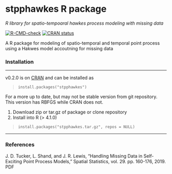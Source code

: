 stpphawkes R package
====================
*R library for spatio-tempoaral hawkes process modeling with missing data*

<!-- badges: start -->
[![R-CMD-check](https://github.com/sandialabs/stpphawkes/actions/workflows/r.yaml/badge.svg)](https://github.com/sandialabs/stpphawkes/actions/workflows/r.yaml)
[![CRAN status](https://www.r-pkg.org/badges/version/stpphawkes)](https://CRAN.R-project.org/package=stpphawkes)
<!-- badges: end -->

A R package for modeling of spatio-temporal and temporal
point process using a Hakwes model accoutning for missing 
data

### Installation
------------------------------------------------------------------------------
v0.2.0 is on [CRAN](https://cran.r-project.org/package=stpphawkes)
and can be installed as
> `install.packages("stpphawkes")`


For a more up to date, but may not be stable version from git repository.
This version has RBFGS while CRAN does not.

1. Download zip or tar.gz of package or clone repository
2. Install into R (> 4.1.0)

> `install.packages("stpphawkes.tar.gz", repos = NULL)`

------------------------------------------------------------------------------

### References
J. D. Tucker, L. Shand, and J. R. Lewis, “Handling Missing Data in Self-Exciting Point Process Models,” Spatial Statistics, vol. 29. pp. 160-176, 2019. PDF
